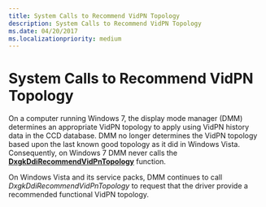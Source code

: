 ```yaml
---
title: System Calls to Recommend VidPN Topology
description: System Calls to Recommend VidPN Topology
ms.date: 04/20/2017
ms.localizationpriority: medium
---
```


# System Calls to Recommend VidPN Topology


On a computer running Windows 7, the display mode manager (DMM) determines an appropriate VidPN topology to apply using VidPN history data in the CCD database. DMM no longer determines the VidPN topology based upon the last known good topology as it did in Windows Vista. Consequently, on Windows 7 DMM never calls the [**DxgkDdiRecommendVidPnTopology**](/windows-hardware/drivers/ddi/d3dkmddi/nc-d3dkmddi-dxgkddi_recommendvidpntopology) function.

On Windows Vista and its service packs, DMM continues to call *DxgkDdiRecommendVidPnTopology* to request that the driver provide a recommended functional VidPN topology.

 

